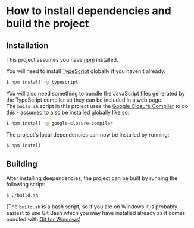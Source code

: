 # How to install dependencies and build the project

## Installation

This project assumes you have [npm](https://www.npmjs.com/get-npm) installed.

You will need to install [TypeScript](https://github.com/Microsoft/TypeScript) globally if you haven't already:

```bash
$ npm install -g typescript
```

You will also need something to bundle the JavaScript files generated by the TypeScript compiler so they can be
included in a web page.\
The `build.sh` script in this project uses the [Google Closure Compiler](https://github.com/google/closure-compiler) to
do this - assumed to also be installed globally like so:

```bash
$ npm install -g google-closure-compiler
```

The project's local dependencies can now be installed by running:

```bash
$ npm install
```


## Building

After installing deependencies, the project can be built by running the following script:

```bash
$ ./build.sh
```

(The `build.sh` is a bash script, so if you are on Windows it is probably easiest to use Git Bash which you may have
installed already as it comes bundled with [Git for Windows](https://git-scm.com/downloads))
